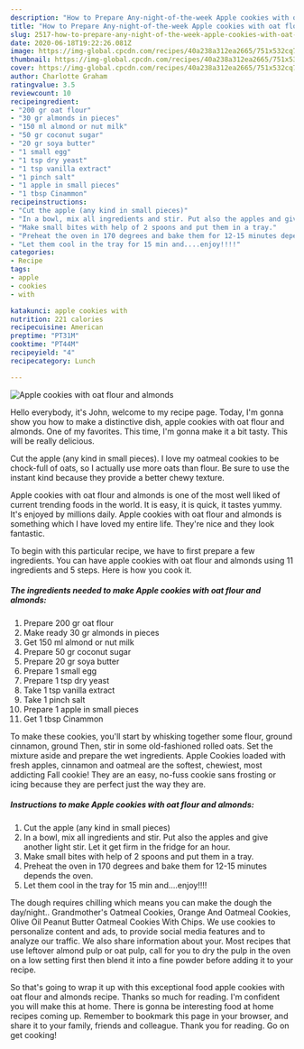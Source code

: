 ```yaml
---
description: "How to Prepare Any-night-of-the-week Apple cookies with oat flour and almonds"
title: "How to Prepare Any-night-of-the-week Apple cookies with oat flour and almonds"
slug: 2517-how-to-prepare-any-night-of-the-week-apple-cookies-with-oat-flour-and-almonds
date: 2020-06-18T19:22:26.081Z
image: https://img-global.cpcdn.com/recipes/40a238a312ea2665/751x532cq70/apple-cookies-with-oat-flour-and-almonds-recipe-main-photo.jpg
thumbnail: https://img-global.cpcdn.com/recipes/40a238a312ea2665/751x532cq70/apple-cookies-with-oat-flour-and-almonds-recipe-main-photo.jpg
cover: https://img-global.cpcdn.com/recipes/40a238a312ea2665/751x532cq70/apple-cookies-with-oat-flour-and-almonds-recipe-main-photo.jpg
author: Charlotte Graham
ratingvalue: 3.5
reviewcount: 10
recipeingredient:
- "200 gr oat flour"
- "30 gr almonds in pieces"
- "150 ml almond or nut milk"
- "50 gr coconut sugar"
- "20 gr soya butter"
- "1 small egg"
- "1 tsp dry yeast"
- "1 tsp vanilla extract"
- "1 pinch salt"
- "1 apple in small pieces"
- "1 tbsp Cinammon"
recipeinstructions:
- "Cut the apple (any kind in small pieces)"
- "In a bowl, mix all ingredients and stir. Put also the apples and give another light stir. Let it get firm in the fridge for an hour."
- "Make small bites with help of 2 spoons and put them in a tray."
- "Preheat the oven in 170 degrees and bake them for 12-15 minutes depends the oven."
- "Let them cool in the tray for 15 min and....enjoy!!!!"
categories:
- Recipe
tags:
- apple
- cookies
- with

katakunci: apple cookies with 
nutrition: 221 calories
recipecuisine: American
preptime: "PT31M"
cooktime: "PT44M"
recipeyield: "4"
recipecategory: Lunch

---
```



![Apple cookies with oat flour and almonds](https://img-global.cpcdn.com/recipes/40a238a312ea2665/751x532cq70/apple-cookies-with-oat-flour-and-almonds-recipe-main-photo.jpg)

Hello everybody, it's John, welcome to my recipe page. Today, I'm gonna show you how to make a distinctive dish, apple cookies with oat flour and almonds. One of my favorites. This time, I'm gonna make it a bit tasty. This will be really delicious.

Cut the apple (any kind in small pieces). I love my oatmeal cookies to be chock-full of oats, so I actually use more oats than flour. Be sure to use the instant kind because they provide a better chewy texture.

Apple cookies with oat flour and almonds is one of the most well liked of current trending foods in the world. It is easy, it is quick, it tastes yummy. It's enjoyed by millions daily. Apple cookies with oat flour and almonds is something which I have loved my entire life. They're nice and they look fantastic.


To begin with this particular recipe, we have to first prepare a few ingredients. You can have apple cookies with oat flour and almonds using 11 ingredients and 5 steps. Here is how you cook it.

<!--inarticleads1-->

##### The ingredients needed to make Apple cookies with oat flour and almonds:

1. Prepare 200 gr oat flour
1. Make ready 30 gr almonds in pieces
1. Get 150 ml almond or nut milk
1. Prepare 50 gr coconut sugar
1. Prepare 20 gr soya butter
1. Prepare 1 small egg
1. Prepare 1 tsp dry yeast
1. Take 1 tsp vanilla extract
1. Take 1 pinch salt
1. Prepare 1 apple in small pieces
1. Get 1 tbsp Cinammon


To make these cookies, you&#39;ll start by whisking together some flour, ground cinnamon, ground Then, stir in some old-fashioned rolled oats. Set the mixture aside and prepare the wet ingredients. Apple Cookies loaded with fresh apples, cinnamon and oatmeal are the softest, chewiest, most addicting Fall cookie! They are an easy, no-fuss cookie sans frosting or icing because they are perfect just the way they are. 

<!--inarticleads2-->

##### Instructions to make Apple cookies with oat flour and almonds:

1. Cut the apple (any kind in small pieces)
1. In a bowl, mix all ingredients and stir. Put also the apples and give another light stir. Let it get firm in the fridge for an hour.
1. Make small bites with help of 2 spoons and put them in a tray.
1. Preheat the oven in 170 degrees and bake them for 12-15 minutes depends the oven.
1. Let them cool in the tray for 15 min and....enjoy!!!!


The dough requires chilling which means you can make the dough the day/night.. Grandmother&#39;s Oatmeal Cookies, Orange And Oatmeal Cookies, Olive Oil Peanut Butter Oatmeal Cookies With Chips. We use cookies to personalize content and ads, to provide social media features and to analyze our traffic. We also share information about your. Most recipes that use leftover almond pulp or oat pulp, call for you to dry the pulp in the oven on a low setting first then blend it into a fine powder before adding it to your recipe. 

So that's going to wrap it up with this exceptional food apple cookies with oat flour and almonds recipe. Thanks so much for reading. I'm confident you will make this at home. There is gonna be interesting food at home recipes coming up. Remember to bookmark this page in your browser, and share it to your family, friends and colleague. Thank you for reading. Go on get cooking!
